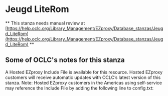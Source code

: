 # Jeugd LiteRom
** This stanza needs manual review at [https://help.oclc.org/Library_Management/EZproxy/Database_stanzas/Jeugd_LiteRom](https://help.oclc.org/Library_Management/EZproxy/Database_stanzas/Jeugd_LiteRom) **

## Some of OCLC's notes for this stanza

A Hosted EZproxy Include File is available for this resource. Hosted EZproxy customers will receive automatic updates with OCLC&rsquo;s latest version of this stanza. Note: Hosted EZproxy customers in the Americas using self-service may reference the Include File by adding the following line to config.txt:

&nbsp;
